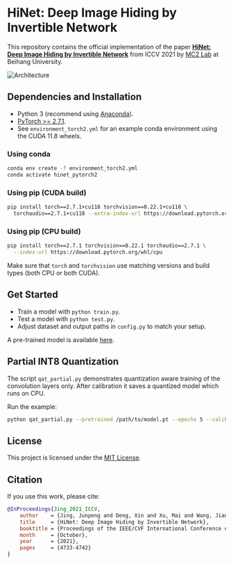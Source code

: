 # HiNet: Deep Image Hiding by Invertible Network
This repository contains the official implementation of the paper [**HiNet: Deep Image Hiding by Invertible Network**](https://openaccess.thecvf.com/content/ICCV2021/html/Jing_HiNet_Deep_Image_Hiding_by_Invertible_Network_ICCV_2021_paper.html) from ICCV&nbsp;2021 by [MC2 Lab](http://buaamc2.net/) at Beihang University.

![Architecture](HiNet.png)

## Dependencies and Installation
- Python 3 (recommend using [Anaconda](https://www.anaconda.com/download/#linux)).
- [PyTorch >= 2.7.1](https://pytorch.org/).
- See `environment_torch2.yml` for an example conda environment using the CUDA&nbsp;11.8 wheels.

### Using conda
```bash
conda env create -f environment_torch2.yml
conda activate hinet_pytorch2
```

### Using pip (CUDA build)
```bash
pip install torch==2.7.1+cu118 torchvision==0.22.1+cu118 \
  torchaudio==2.7.1+cu118 --extra-index-url https://download.pytorch.org/whl/cu118
```

### Using pip (CPU build)
```bash
pip install torch==2.7.1 torchvision==0.22.1 torchaudio==2.7.1 \
  --index-url https://download.pytorch.org/whl/cpu
```

Make sure that `torch` and `torchvision` use matching versions and build types (both CPU or both CUDA).

## Get Started
- Train a model with `python train.py`.
- Test a model with `python test.py`.
- Adjust dataset and output paths in `config.py` to match your setup.

A pre-trained model is available [here](https://drive.google.com/drive/folders/1l3XBFYPMaNFdvCWyOHfB2qIPkpjIxZgE?usp=sharing).

## Partial INT8 Quantization
The script `qat_partial.py` demonstrates quantization aware training of the convolution layers only. After calibration it saves a quantized model which runs on CPU.

Run the example:
```bash
python qat_partial.py --pretrained /path/to/model.pt --epochs 5 --calib-steps 10
```

## License
This project is licensed under the [MIT License](LICENSE).

## Citation
If you use this work, please cite:
```bibtex
@InProceedings{Jing_2021_ICCV,
    author    = {Jing, Junpeng and Deng, Xin and Xu, Mai and Wang, Jianyi and Guan, Zhenyu},
    title     = {HiNet: Deep Image Hiding by Invertible Network},
    booktitle = {Proceedings of the IEEE/CVF International Conference on Computer Vision (ICCV)},
    month     = {October},
    year      = {2021},
    pages     = {4733-4742}
}
```
